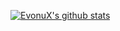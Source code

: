[![EvonuX's github stats](https://github-readme-stats.vercel.app/api?username=EvonuX)](https://github.com/EvonuX/github-readme-stats)
